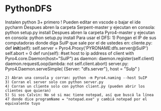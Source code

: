 ﻿# PythonDFS
Instalen python 3+ primero !
Pueden editar en vscode o bajar el ide pycharm
Despues abren la carpeta Serpent-master y ejecutan en consola: python setup.py install
Despues abren la carpeta Pyro4-master y ejecutan en consola: python setup.py install
Para usar el DFS:
    1) Pongan el IP de sus computadoras donde diga SuIP que sale por el de ustedes en:
       cliente.py: def __init__(self):
                     self.server = Pyro4.Proxy('PYRONAME:dfs.server@SuIP')
                     self.abort = 0
                   def run(self):
                   #set host to ip address of client
                    with Pyro4.core.Daemon(host="SuIP") as daemon:
                        daemon.register(self.client)
                        daemon.requestLoop(lambda: not self.client.abort)
       server.py: Pyro4.Daemon.serveSimple(
                  {Server: "dfs.server"},
                  host = "SuIp"
                  )
    
    2) Abran una consola y corran: python -m Pyro4.naming --host SuIP
    3) Corran el server solo con python server.py
    4) Corran un cliente solo con python client.py (pueden abrir los clientes que quieran)
    5) Si sos Calvin: No sé si mac tiene notepad, así que buscá la línea 47 donde dice programName = "notepad.exe" y cambiá notepad por el equivalente tuyo
    
